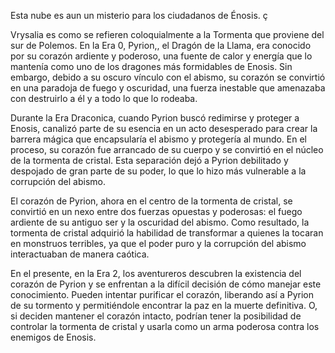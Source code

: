 Esta nube es aun un misterio para los ciudadanos de Énosis. ç

Vrysalia es como se refieren coloquialmente a la Tormenta que proviene del sur de Polemos. 
En la Era 0, Pyrion,, el Dragón de la Llama, era conocido por su corazón ardiente y poderoso, una fuente de calor y energía que lo mantenía como uno de los dragones más formidables de Enosis. Sin embargo, debido a su oscuro vínculo con el abismo, su corazón se convirtió en una paradoja de fuego y oscuridad, una fuerza inestable que amenazaba con destruirlo a él y a todo lo que lo rodeaba.

Durante la Era Draconica, cuando Pyrion buscó redimirse y proteger a Enosis, canalizó parte de su esencia en un acto desesperado para crear la barrera mágica que encapsularía el abismo y protegería al mundo. En el proceso, su corazón fue arrancado de su cuerpo y se convirtió en el núcleo de la tormenta de cristal. Esta separación dejó a Pyrion debilitado y despojado de gran parte de su poder, lo que lo hizo más vulnerable a la corrupción del abismo.

El corazón de Pyrion, ahora en el centro de la tormenta de cristal, se convirtió en un nexo entre dos fuerzas opuestas y poderosas: el fuego ardiente de su antiguo ser y la oscuridad del abismo. Como resultado, la tormenta de cristal adquirió la habilidad de transformar a quienes la tocaran en monstruos terribles, ya que el poder puro y la corrupción del abismo interactuaban de manera caótica.

En el presente, en la Era 2, los aventureros descubren la existencia del corazón de Pyrion y se enfrentan a la difícil decisión de cómo manejar este conocimiento. Pueden intentar purificar el corazón, liberando así a Pyrion de su tormento y permitiéndole encontrar la paz en la muerte definitiva. O, si deciden mantener el corazón intacto, podrían tener la posibilidad de controlar la tormenta de cristal y usarla como un arma poderosa contra los enemigos de Enosis.